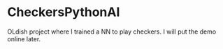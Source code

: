 # CheckersPythonAI
 
OLdish project where I trained a NN to play checkers. I will put the demo online later.

